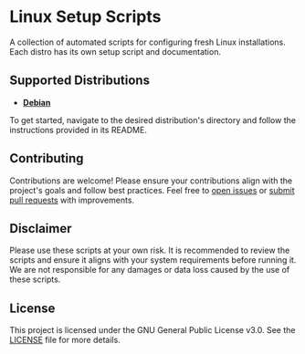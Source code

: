 # Linux Setup Scripts

A collection of automated scripts for configuring fresh Linux installations. Each distro has its own setup script and documentation.

## Supported Distributions

- **[Debian](./debian/README.md)**

To get started, navigate to the desired distribution's directory and follow the instructions provided in its README.

## Contributing

Contributions are welcome! Please ensure your contributions align with the project's goals and follow best practices. Feel free to [open issues](https://github.com/slash071/linux-setup/issues) or [submit pull requests](https://github.com/slash071/linux-setup/pulls) with improvements.

## Disclaimer

Please use these scripts at your own risk. It is recommended to review the scripts and ensure it aligns with your system requirements before running it. We are not responsible for any damages or data loss caused by the use of these scripts.

## License

This project is licensed under the GNU General Public License v3.0. See the [LICENSE](./LICENSE) file for more details.
